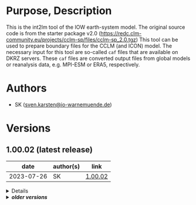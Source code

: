 # Purpose, Description

This is the int2lm tool of the IOW earth-system model. 
The original source code is from the starter package v2.0 
(https://redc.clm-community.eu/projects/cclm-sp/files/cclm-sp_2.0.tgz)
This tool can be used to prepare boundary files for the CCLM (and ICON) model.
The necessary input for this tool are so-called `caf` files that are available on DKRZ servers.
These `caf` files are converted output files from global models or reanalysis data, 
e.g. MPI-ESM or ERA5, respectively.


# Authors

* SK      (sven.karsten@io-warnemuende.de)


# Versions

## 1.00.02 (latest release)

| date        | author(s)   | link      |
|---          |---          |---        |
| 2023-07-26  | SK          | [1.00.02](https://git.io-warnemuende.de/iow_esm/tools.i2lm/src/branch/1.00.02)     | 

<details>

### changes
* added build script templates
* added release meachanism of patch original source code
* added patch-merging mechnanism in build script
    
### dependencies
* see build scripts for more dependencies  
  
### known issues
* None

### tested with
* intensively tested on both HLRN machines
  * using example setups available under:
    * /scratch/usr/mviowmod/IOW_ESM/setups/I2LM_Eurocordex/example_ERAI_0.22deg/1.00.00
  
</details>


<details>
<summary><b><i>older versions</i></b></summary>

## 1.00.01

| date        | author(s)   | link      |
|---          |---          |---        |
| 2022-12-22  | SK          | [1.00.01](https://git.io-warnemuende.de/iow_esm/tools.i2lm/src/branch/1.00.01)     | 

<details>

### changes
* updated build.sh script
* mainly a release for a new version of main
    
### dependencies
* see build scripts for more dependencies  
  
### known issues
* None

### tested with
* intensively tested on both HLRN machines
  * using example setups available under:
    * /scratch/usr/mviowmod/IOW_ESM/setups/I2LM_Eurocordex/example_ERAI_0.22deg/1.00.00
  
</details>


## 1.00.00 

| date        | author(s)   | link      |
|---          |---          |---        |
| 2022-01-28  | SK          | [1.00.00](https://git.io-warnemuende.de/iow_esm/tools.i2lm/src/branch/1.00.00)  |  

<details> 

### changes
* initial release
* main codes is based on starter package v2.0: 
  https://redc.clm-community.eu/projects/cclm-sp/files/cclm-sp_2.0.tgz
* adaptions for IOW ESM are just build scripts

### dependencies
* see build scripts for more dependencies  

### known issues
* None

### tested with
* intensively tested on both HLRN machines
  * using example setups available under:
    * /scratch/usr/mviowmod/IOW_ESM/setups/I2LM_Eurocordex/example_ERAI_0.22deg/1.00.00

</details>

</details>
